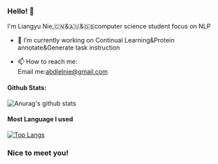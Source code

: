 ### Hello! 👋

I'm Liangyu Nie,:cn:&🇦🇺&🇬🇧computer science student focus on NLP

- 🔭 I’m currently working on Continual Learning&Protein annotate&Generate task instruction<br>


- 📫 How to reach me: <br>
      Email me:abdielnie@gmail.com<br>

#### Github Stats:
![Anurag's github stats](https://github-readme-stats.vercel.app/api?username=abdielnie&show_icons=true&theme=radical)

#### Most Language I used
[![Top Langs](https://github-readme-stats.vercel.app/api/top-langs/?username=abdielnie&theme=radical)](https://github.com/anuraghazra/github-readme-stats)

### Nice to meet you!
